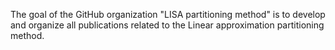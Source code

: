 The goal of the GitHub organization "LISA partitioning method" is to develop and
organize all publications related to the Linear approximation partitioning method.
